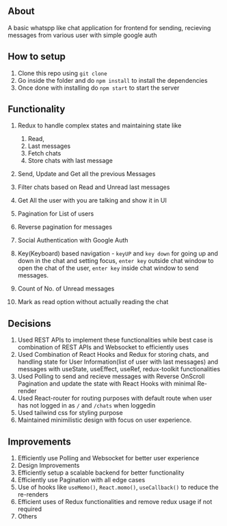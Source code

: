 ## About
A basic whatspp like chat application for frontend for sending, recieving messages from various user with simple google auth

## How to setup
1. Clone this repo using `git clone`
2. Go inside the folder and do `npm install` to install the dependencies
3. Once done with installing do `npm start` to start the server

## Functionality
1. Redux to handle complex states and maintaining state like 
    1. Read, 
    2. Last messages
    3. Fetch chats
    4. Store chats with last message

2. Send, Update and Get all the previous Messages
3. Filter chats based on Read and Unread last messages
4. Get All the user with you are talking and show it in UI
5. Pagination for List of users
6. Reverse pagination for messages
7. Social Authentication with Google Auth
8. Key(Keyboard) based navigation - `keyUP` and `key down` for going up and down in the chat and setting focus, `enter key` outside chat window to open the chat of the user, `enter key` inside chat window to send messages.
9. Count of No. of Unread messages
10. Mark as read option without actually reading the chat



## Decisions
1. Used REST APIs to implement these functionalities while best case is combination of REST APIs and Websocket to efficiently uses
2. Used Combination of React Hooks and Redux for storing chats, and handling state for User Information(list of user with last messages) and messages with useState, useEffect, useRef, redux-toolkit functionalities
3. Used Polling to send and recieve messages with Reverse OnScroll Pagination and update the state with React Hooks with minimal Re-render
4. Used React-router for routing purposes with default route when user has not logged in as `/` and `/chats` when loggedin 
5. Used tailwind css for styling purpose
6. Maintained minimilistic design with focus on user experience.

## Improvements
1. Efficiently use Polling and Websocket for better user experience
2. Design Improvements
3. Efficiently setup a scalable backend for better functionality
4. Efficiently use Pagination with all edge cases
5. Use of hooks like `useMemo()`, `React.momo()`, `useCallback()` to reduce the re-renders
6. Efficient uses of Redux functionalities and remove redux usage if not required
7. Others
